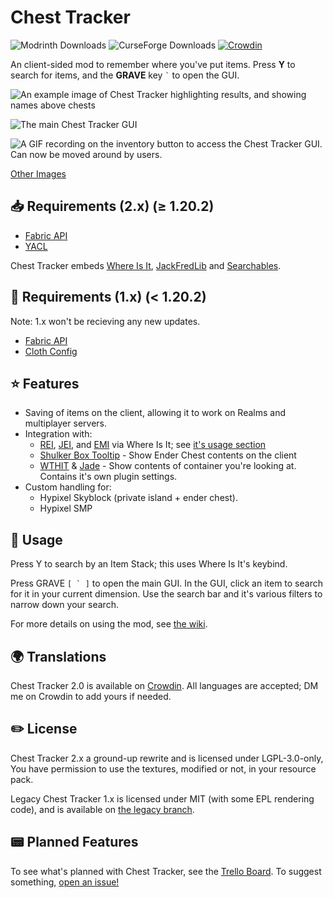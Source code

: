 # Chest Tracker

![Modrinth Downloads](https://img.shields.io/modrinth/dt/ni4SrKmq?style=flat-square&label=Modrinth&color=%2316AF54)
![CurseForge Downloads](https://img.shields.io/curseforge/dt/397217?style=flat-square&label=CurseForge&color=%23E04E14)
[![Crowdin](https://badges.crowdin.net/chest-tracker/localized.svg)](https://crowdin.com/project/chest-tracker)

An client-sided mod to remember where you've put items. Press **Y** to search for items, and the
**GRAVE** key ``` ` ``` to open the GUI.

![An example image of Chest Tracker highlighting results, and showing names above chests](https://i.imgur.com/jfAfFDh.png)

![The main Chest Tracker GUI](https://i.imgur.com/45pBNFJ.png)

![A GIF recording on the inventory button to access the Chest Tracker GUI. Can now be moved around by users.](https://i.imgur.com/66sTTRg.gif)

[Other Images](https://modrinth.com/mod/chest-tracker/gallery)

## 📥 Requirements (2.x) (≥ 1.20.2)

- [Fabric API](https://modrinth.com/mod/fabric-api)
- [YACL](https://modrinth.com/mod/yacl)

Chest Tracker embeds [Where Is It](https://modrinth.com/mod/where-is-it), [JackFredLib](https://github.com/JackFred2/JackFredLib) and [Searchables](https://github.com/jaredlll08/searchables).

## 🚧 Requirements (1.x) (< 1.20.2)

Note: 1.x won't be recieving any new updates.

- [Fabric API](https://modrinth.com/mod/fabric-api)
- [Cloth Config](https://modrinth.com/mod/cloth-config)

## ⭐ Features

- Saving of items on the client, allowing it to work on Realms and multiplayer servers.
- Integration with:
  - [REI](https://modrinth.com/mod/rei), [JEI](https://modrinth.com/mod/jei), and [EMI](https://modrinth.com/mod/emi) via Where Is It; see [it's usage section](https://github.com/JackFred2/WhereIsIt#usage) 
  - [Shulker Box Tooltip](https://modrinth.com/mod/shulkerboxtooltip) - Show Ender Chest contents on the client
  - [WTHIT](https://modrinth.com/mod/wthit) & [Jade](https://modrinth.com/mod/jade) - Show contents of container you're looking at. Contains it's own plugin settings.
- Custom handling for:
  - Hypixel Skyblock (private island + ender chest).
  - Hypixel SMP

## 📖 Usage

Press Y to search by an Item Stack; this uses Where Is It's keybind.

Press GRAVE ``` [ ` ] ``` to open the main GUI. In the GUI, click an item to search for it in your current dimension. Use the search bar and it's various filters
to narrow down your search.

For more details on using the mod, see [the wiki](https://github.com/JackFred2/ChestTracker/wiki).

## 🌍 Translations

Chest Tracker 2.0 is available on [Crowdin](https://crowdin.com/project/chest-tracker). All languages are accepted; DM me on Crowdin to add yours if needed.

## ✏️ License

Chest Tracker 2.x a ground-up rewrite and is licensed under LGPL-3.0-only, You have permission to use the textures,
modified or not, in your resource pack.

Legacy Chest Tracker 1.x is licensed under MIT (with some EPL rendering code), and is available on [the legacy branch](https://github.com/JackFred2/ChestTracker/tree/legacy-1.x).

## 📟 Planned Features

To see what's planned with Chest Tracker, see the [Trello Board](https://trello.com/b/cMzr1g9P/chest-tracker). To suggest something,
[open an issue!](https://github.com/JackFred2/ChestTracker/issues)